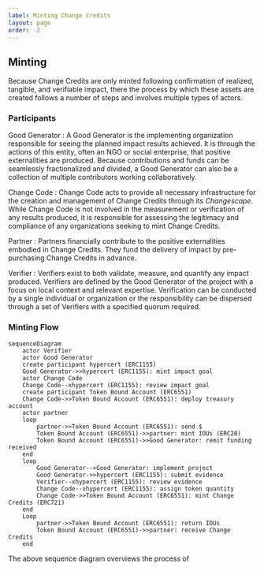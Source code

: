 ```yaml
---
label: Minting Change Credits
layout: page
order: -2
---
```


## Minting

Because Change Credits are only minted following confirmation of realized, tangible, and verifiable impact, there the process by which these assets are created follows a number of steps and involves multiple types of actors.

### Participants

Good Generator
:   A Good Generator is the implementing organization responsible for seeing the planned impact results achieved. It is through the actions of this entity, often an NGO or social enterprise, that positive externalities are produced. Because contributions and funds can be seamlessly fractionalized and divided, a Good Generator can also be a collection of multiple contributors working collaboratively.

Change Code
:   Change Code acts to provide all necessary infrastructure for the creation and management of Change Credits through its *Changescape*. While Change Code is not involved in the measurement or verification of any results produced, it is responsible for assessing the legitimacy and compliance of any organizations seeking to mint Change Credits.

Partner
:   Partners financially contribute to the positive externalities embodied in Change Credits. They fund the delivery of impact by pre-purchasing Change Credits in advance.

Verifier
:   Verifiers exist to both validate, measure, and quantify any impact produced. Verifiers are defined by the Good Generator of the project with a focus on local context and relevant expertise. Verification can be conducted by a single individual or organization or the responsibility can be dispersed through a set of Verifiers with a specified quorum required.

### Minting Flow

```mermaid
sequenceDiagram
    actor Verifier
    actor Good Generator
    create participant hypercert (ERC1155)
    Good Generator->>hypercert (ERC1155): mint impact goal
    actor Change Code
    Change Code--xhypercert (ERC1155): review impact goal
    create participant Token Bound Account (ERC6551)
    Change Code->>Token Bound Account (ERC6551): deploy treasury account
    actor partner
    loop
        partner->>Token Bound Account (ERC6551): send $
        Token Bound Account (ERC6551)->>partner: mint IOUs (ERC20)
        Token Bound Account (ERC6551)->>Good Generator: remit funding received
    end
    loop
        Good Generator-->Good Generator: implement project
        Good Generator->>hypercert (ERC1155): submit evidence
        Verifier--xhypercert (ERC1155): review evidence
        Change Code--xhypercert (ERC1155): assign token quantity
        Change Code->>Token Bound Account (ERC6551): mint Change Credits (ERC721)
    end
    Loop
        partner->>Token Bound Account (ERC6551): return IOUs
        Token Bound Account (ERC6551)->>partner: receive Change Credits
    end
```

The above sequence diagram overviews the process of 